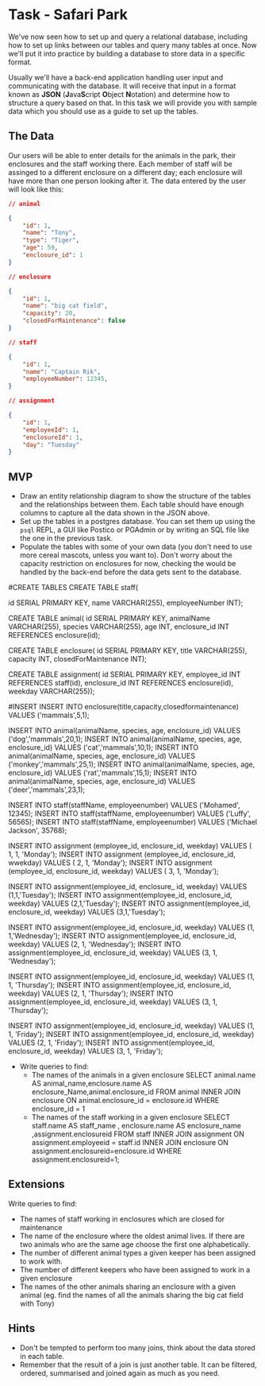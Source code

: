 # Task - Safari Park

We've now seen how to set up and query a relational database, including how to set up links between our tables and query many tables at once. Now we'll put it into practice by building a database to store data in a specific format.

Usually we'll have a back-end application handling user input and communicating with the database. It will receive that input in a format known as **JSON** (**J**ava**S**cript **O**bject **N**otation) and determine how to structure a query based on that. In this task we will provide you with sample data which you should use as a guide to set up the tables. 

## The Data

Our users will be able to enter details for the animals in the park, their enclosures and the staff working there. Each member of staff will be assinged to a different enclosure on a different day; each enclosure will have more than one person looking after it. The data entered by the user will look like this:

```json
// animal

{
	"id": 1,
	"name": "Tony",
	"type": "Tiger",
	"age": 59,
	"enclosure_id": 1
}

// enclosure

{
	"id": 1,
	"name": "big cat field",
	"capacity": 20,
	"closedForMaintenance": false
}

// staff

{
	"id": 1,
	"name": "Captain Rik",
	"employeeNumber": 12345,
}

// assignment

{
	"id": 1,
	"employeeId": 1,
	"enclosureId": 1,
	"day": "Tuesday"
}
```

## MVP

- Draw an entity relationship diagram to show the structure of the tables and the relationships between them. Each table should have enough columns to capture all the data shown in the JSON above.
- Set up the tables in a postgres database. You can set them up using the `psql` REPL, a GUI like Postico or PGAdmin or by writing an SQL file like the one in the previous task.
- Populate the tables with some of your own data (you don't need to use more cereal mascots, unless you want to). Don't worry about the capacity restriction on enclosures for now, checking the would be handled by the back-end before the data gets sent to the database.

#CREATE TABLES
CREATE TABLE staff(

id SERIAL PRIMARY KEY, name VARCHAR(255), employeeNumber INT);

CREATE TABLE animal(
id SERIAL PRIMARY KEY, animalName VARCHAR(255), species VARCHAR(255), age INT, enclosure_id INT REFERENCES enclosure(id);

CREATE TABLE enclosure(
id SERIAL PRIMARY KEY, title VARCHAR(255), capacity INT, closedForMaintenance INT);

CREATE TABLE assignment(
id SERIAL PRIMARY KEY, employee_id INT REFERENCES staff(id), enclosure_id INT REFERENCES enclosure(id), weekday VARCHAR(255));

#INSERT
INSERT INTO enclosure(title,capacity,closedformaintenance) VALUES ('mammals',5,1); 

INSERT INTO animal(animalName, species, age, enclosure_id) VALUES ('dog','mammals',20,1); 
INSERT INTO animal(animalName, species, age, enclosure_id) VALUES ('cat','mammals',10,1); 
INSERT INTO animal(animalName, species, age, enclosure_id) VALUES ('monkey','mammals',25,1); 
INSERT INTO animal(animalName, species, age, enclosure_id) VALUES ('rat','mammals',15,1); 
INSERT INTO animal(animalName, species, age, enclosure_id) VALUES ('deer','mammals',23,1); 

INSERT INTO staff(staffName, employeenumber) VALUES ('Mohamed', 12345); 
INSERT INTO staff(staffName, employeenumber) VALUES ('Luffy', 56565); 
INSERT INTO staff(staffName, employeenumber) VALUES ('Michael Jackson', 35768); 

INSERT INTO assignment (employee_id, enclosure_id, weekday) VALUES ( 1, 1, 'Monday'); 
INSERT INTO assignment (employee_id, enclosure_id, wwekday) VALUES ( 2, 1, 'Monday'); 
INSERT INTO assignment (employee_id, enclosure_id, weekday) VALUES ( 3, 1, 'Monday'); 

INSERT INTO assignment(employee_id, enclosure_ id, weekday) VALUES (1,1,'Tuesday'); 
INSERT INTO assignment(employee_id, enclosure_id, weekday) VALUES (2,1,'Tuesday'); 
INSERT INTO assignment(employee_id, enclosure_id, weekday) VALUES (3,1,'Tuesday');

INSERT INTO assignment(employee_id, enclosure_id, weekday) VALUES (1, 1,'Wednesday'); 
INSERT INTO assignment(employee_id, enclosure_id, weekday) VALUES (2, 1, 'Wednesday'); 
INSERT INTO assignment(employee_id, enclosure_id, weekday) VALUES (3, 1, 'Wednesday'); 

INSERT INTO assignment(employee_id, enclosure_id, weekday) VALUES (1, 1, 'Thursday'); 
INSERT INTO assignment(employee_id, enclosure_id, weekday) VALUES (2, 1, 'Thursday'); 
INSERT INTO assignment(employee_id, enclosure_id, weekday) VALUES (3, 1, 'Thursday'); 

INSERT INTO assignment(employee_id, enclosure_id, weekday) VALUES (1, 1, 'Friday'); 
INSERT INTO assignment(employee_id, enclosure_id, weekday) VALUES (2, 1, 'Friday'); 
INSERT INTO assignment(employee_id, enclosure_id, weekday) VALUES (3, 1, 'Friday');

- Write queries to find:
	- The names of the animals in a given enclosure
	SELECT animal.name 
	AS animal_name,enclosure.name 
	AS enclosure_Name,animal.enclosure_id 
	FROM animal 
	INNER JOIN enclosure 
	ON animal.enclosure_id = enclosure.id 
	WHERE enclosure_id = 1 
	- The names of the staff working in a given enclosure
	SELECT staff.name 
	AS staff_name , enclosure.name 
	AS enclosure_name ,assignment.enclosureid 
	FROM staff 
	INNER JOIN assignment 
	ON assignment.employeeid = staff.id 
	INNER JOIN enclosure 
	ON assignment.enclosureid=enclosure.id 
	WHERE assignment.enclosureid=1;

 

	
## Extensions

Write queries to find:

- The names of staff working in enclosures which are closed for maintenance
- The name of the enclosure where the oldest animal lives. If there are two animals who are the same age choose the first one alphabetically.
- The number of different animal types a given keeper has been assigned to work with.
- The number of different keepers who have been assigned to work in a given enclosure
- The names of the other animals sharing an enclosure with a given animal (eg. find the names of all the animals sharing the big cat field with Tony)

## Hints

- Don't be tempted to perform too many joins, think about the data stored in each table.
- Remember that the result of a join is just another table. It can be filtered, ordered, summarised and joined again as much as you need.